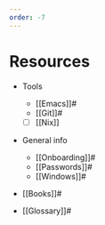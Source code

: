 ```yaml
---
order: -7
---
```


# Resources

- Tools
  - [[Emacs]]#
  - [[Git]]#
  - [ ] [[Nix]]

- General info
  - [[Onboarding]]#
  - [[Passwords]]#
  - [[Windows]]#

- [[Books]]#

- [[Glossary]]#
```
